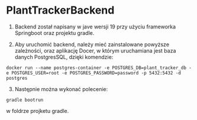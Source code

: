 # PlantTrackerBackend

1. Backend został napisany w jave wersji 19 przy użyciu frameworka Springboot oraz projektu gradle.

2. Aby uruchomić backend, należy mieć zainstalowane powyższe zależności, oraz aplikację Docer, w którym uruchamiana jest baza danych PostgresSQL, dzięki komendzie:

```
docker run --name postgres-container -e POSTGRES_DB=plant_tracker_db -e POSTGRES_USER=root -e POSTGRES_PASSWORD=password -p 5432:5432 -d postgres
```

3. Następnie można wykonać polecenie:

```
gradle bootrun
```

w foldrze projketu gradle.
